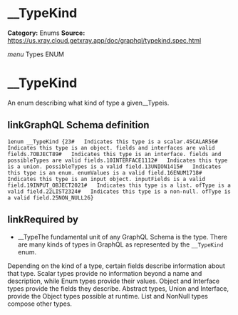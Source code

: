 # __TypeKind

**Category:** Enums
**Source:** https://us.xray.cloud.getxray.app/doc/graphql/typekind.spec.html

*menu* Types ENUM
 # __TypeKind
 An enum describing what kind of type a given__Typeis.

## linkGraphQL Schema definition
 `1enum __TypeKind {23#   Indicates this type is a scalar.4SCALAR56#   Indicates this type is an object. fields and interfaces are valid fields.7OBJECT89#   Indicates this type is an interface. fields and possibleTypes are valid fields.10INTERFACE1112#   Indicates this type is a union. possibleTypes is a valid field.13UNION1415#   Indicates this type is an enum. enumValues is a valid field.16ENUM1718#   Indicates this type is an input object. inputFields is a valid field.19INPUT_OBJECT2021#   Indicates this type is a list. ofType is a valid field.22LIST2324#   Indicates this type is a non-null. ofType is a valid field.25NON_NULL26}`
## linkRequired by
 - __TypeThe fundamental unit of any GraphQL Schema is the type. There are many kinds of types in GraphQL as represented by the `__TypeKind` enum.

Depending on the kind of a type, certain fields describe information about that type. Scalar types provide no information beyond a name and description, while Enum types provide their values. Object and Interface types provide the fields they describe. Abstract types, Union and Interface, provide the Object types possible at runtime. List and NonNull types compose other types.